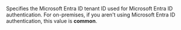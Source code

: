 Specifies the Microsoft Entra ID tenant ID used for Microsoft Entra ID authentication. For on-premises, if you aren't using Microsoft Entra ID authentication, this value is **common**. 